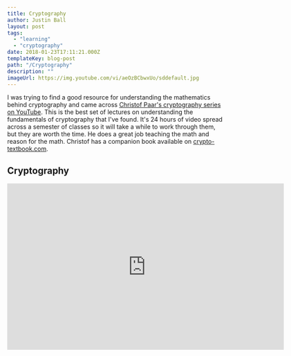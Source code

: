 ```yaml
---
title: Cryptography
author: Justin Ball
layout: post
tags:
  - "learning"
  - "cryptography"
date: 2018-01-23T17:11:21.000Z
templateKey: blog-post
path: "/Cryptography"
description: ""
imageUrl: https://img.youtube.com/vi/aeOzBCbwxUo/sddefault.jpg
---
```

<p>I was trying to find a good resource for understanding the mathematics behind cryptography and came across <a href="https://www.youtube.com/playlist?list=PLYRxaDweTODWOgZmuHQ9XK8t5lvbnQRU-">Christof Paar's cryptography series on YouTube</a>. This is the best set of lectures on understanding the fundamentals of cryptography that I've found.
It's 24 hours of video spread across a semester of classes so it will take a while to work through them, but they are worth the time. He does a great job teaching the math and reason for the math. Christof has a companion book available on <a href="http://www.crypto-textbook.com/">crypto-textbook.com</a>.</p>

<div id="PLYRxaDweTODWOgZmuHQ9XK8t5lvbnQRU-" class="youtube-playlist">
  <h2 class="youtube-title">Cryptography</h2>
  <iframe src="https://www.youtube.com/embed/list=PLYRxaDweTODWOgZmuHQ9XK8t5lvbnQRU-" frameborder="0" width="640" height="385" allowfullscreen>
    <p>Your browser does not support iframes.</p>
  </iframe>
</div>
